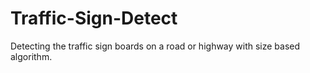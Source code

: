 # Traffic-Sign-Detect
Detecting the traffic sign boards on a road or highway with size based algorithm.
